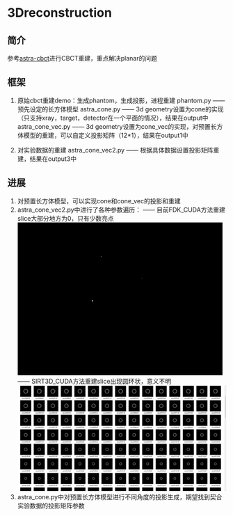 # 3Dreconstruction
## 简介
参考[astra-cbct](https://github.com/katherinekin/virtual-cbct)进行CBCT重建，重点解决planar的问题

## 框架
1. 原始cbct重建demo：生成phantom，生成投影，进程重建
phantom.py —— 预先设定的长方体模型
astra_cone.py —— 3d geometry设置为cone的实现（只支持xray，target，detector在一个平面的情况），结果在output中
astra_cone_vec.py —— 3d geometry设置为cone_vec的实现，对预置长方体模型的重建，可以自定义投影矩阵（12*1），结果在output1中

2. 对实验数据的重建
astra_cone_vec2.py —— 根据具体数据设置投影矩阵重建，结果在output3中

## 进展
1. 对预置长方体模型，可以实现cone和cone_vec的投影和重建
2. astra_cone_vec2.py中进行了各种参数遍历：
   —— 目前FDK_CUDA方法重建slice大部分地方为0，只有少数亮点
   ![image](https://github.com/xjs0227/3Dreconstruction/blob/main/imgs/FDK.jpg)
   —— SIRT3D_CUDA方法重建slice出现圆环状，意义不明
   ![image](https://github.com/xjs0227/3Dreconstruction/blob/main/imgs/SIRT.png)
4. astra_cone.py中对预置长方体模型进行不同角度的投影生成，期望找到契合实验数据的投影矩阵参数
